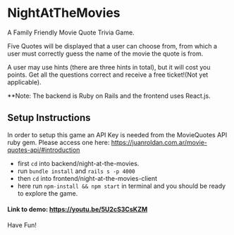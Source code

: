 # NightAtTheMovies

A Family Friendly Movie Quote Trivia Game. 

Five Quotes will be displayed that a user can choose from, from which a user must correctly guess the name of the movie the quote is from.

A user may use hints (there are three hints in total), but it will cost you points. 
Get all the questions correct and receive a free ticket!(Not yet applicable).

  **Note: The backend is Ruby on Rails and the frontend uses React.js.

## Setup Instructions
In order to setup this game an API Key is needed from the MovieQuotes API ruby gem. Please access one here: https://juanroldan.com.ar/movie-quotes-api/#introduction

 * first `cd` into backend/night-at-the-movies.
 * run `bundle install` and `rails s -p 4000`
 * then `cd` into frontend/night-at-the-movies-client
 * here run `npm-install && npm start` in terminal and you should be ready to explore the game. 
 
 #### Link to demo: https://youtu.be/5U2cS3CsKZM
 
 Have Fun!
